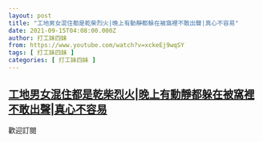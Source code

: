 ```yaml
---
layout: post
title: "工地男女混住都是乾柴烈火|晚上有動靜都躲在被窩裡不敢出聲|真心不容易"
date: 2021-09-15T04:08:00.000Z
author: 打工妹四妹
from: https://www.youtube.com/watch?v=xckeEj9wqSY
tags: [ 打工妹四妹 ]
categories: [ 打工妹四妹 ]
---
```

<!--1631678880000-->
[工地男女混住都是乾柴烈火|晚上有動靜都躲在被窩裡不敢出聲|真心不容易](https://www.youtube.com/watch?v=xckeEj9wqSY)
------

<div>
歡迎訂閱
</div>
